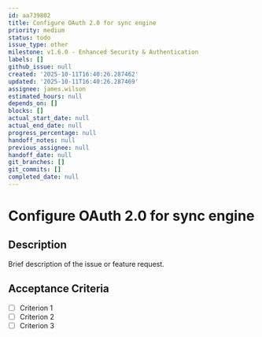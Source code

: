 ```yaml
---
id: aa739802
title: Configure OAuth 2.0 for sync engine
priority: medium
status: todo
issue_type: other
milestone: v1.6.0 - Enhanced Security & Authentication
labels: []
github_issue: null
created: '2025-10-11T16:40:26.287462'
updated: '2025-10-11T16:40:26.287469'
assignee: james.wilson
estimated_hours: null
depends_on: []
blocks: []
actual_start_date: null
actual_end_date: null
progress_percentage: null
handoff_notes: null
previous_assignee: null
handoff_date: null
git_branches: []
git_commits: []
completed_date: null
---
```


# Configure OAuth 2.0 for sync engine

## Description

Brief description of the issue or feature request.

## Acceptance Criteria

- [ ] Criterion 1
- [ ] Criterion 2
- [ ] Criterion 3